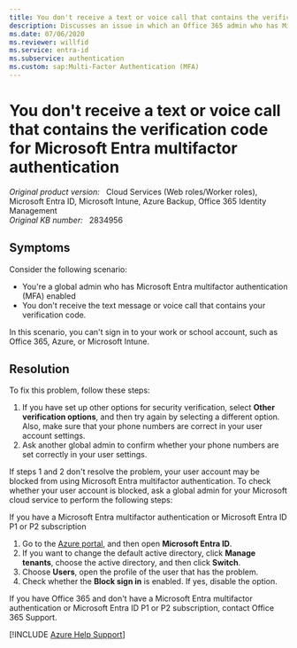 ```yaml
---
title: You don't receive a text or voice call that contains the verification code for Microsoft Entra multifactor authentication
description: Discusses an issue in which an Office 365 admin who has Microsoft Entra multifactor authentication enabled doesn't receive a text or voice call that contains the verification code. Therefore, the admin can't sign in to a work or school account.
ms.date: 07/06/2020
ms.reviewer: willfid
ms.service: entra-id
ms.subservice: authentication
ms.custom: sap:Multi-Factor Authentication (MFA)
---
```

# You don't receive a text or voice call that contains the verification code for Microsoft Entra multifactor authentication

_Original product version:_ &nbsp; Cloud Services (Web roles/Worker roles), Microsoft Entra ID, Microsoft Intune, Azure Backup, Office 365 Identity Management  
_Original KB number:_ &nbsp; 2834956

## Symptoms

Consider the following scenario:

- You're a global admin who has Microsoft Entra multifactor authentication (MFA) enabled
- You don't receive the text message or voice call that contains your verification code.

In this scenario, you can't sign in to your work or school account, such as Office 365, Azure, or Microsoft Intune.

## Resolution

To fix this problem, follow these steps:

1. If you have set up other options for security verification, select **Other verification options**, and then try again by selecting a different option. Also, make sure that your phone numbers are correct in your user account settings.
2. Ask another global admin to confirm whether your phone numbers are set correctly in your user settings.

If steps 1 and 2 don't resolve the problem, your user account may be blocked from using Microsoft Entra multifactor authentication. To check whether your user account is blocked, ask a global admin for your Microsoft cloud service to perform the following steps:

If you have a Microsoft Entra multifactor authentication or Microsoft Entra ID P1 or P2 subscription

1. Go to the [Azure portal](https://portal.azure.com), and then open **Microsoft Entra ID**.
2. If you want to change the default active directory, click **Manage tenants**, choose the active directory, and then click **Switch**.
3. Choose **Users**, open the profile of the user that has the problem.
4. Check whether the **Block sign in** is enabled. If yes, disable the option.

If you have Office 365 and don't have a Microsoft Entra multifactor authentication or Microsoft Entra ID P1 or P2 subscription, contact Office 365 Support.

[!INCLUDE [Azure Help Support](../../../includes/azure-help-support.md)]
